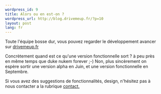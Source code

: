 ```yaml
--- 
wordpress_id: 9
title: Alors ou en est-on ?
wordpress_url: http://blog.drivemeup.fr/?p=10
layout: post
lang: fr
---
```


Toute l&apos;&eacute;quipe bosse dur, vous pouvez regarder le d&eacute;veloppement avancer sur <a href="http://drivemeup.fr" target="_blank">drivemeup.fr</a>

Concr&egrave;tement quand est ce qu&apos;une version fonctionnelle sort ? &agrave; peu pr&egrave;s en m&ecirc;me temps que duke nukem forever ;-) Non, plus sinc&egrave;rement on esp&egrave;re sortir une version alpha en Juin, et une version fonctionnelle en Septembre.

Si vous avez des suggestions de fonctionnalit&eacute;s, design, n&apos;h&eacute;sitez pas &agrave; nous contacter a la rubrique <a href="http://blog.drivemeup.fr/?page_id=5" target="_self">contact.</a>
